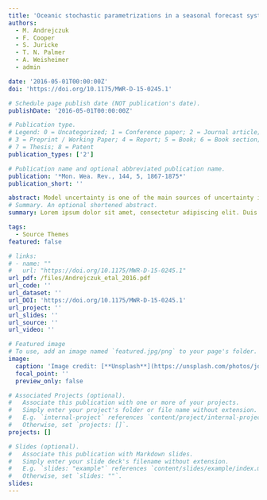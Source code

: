 ```yaml
---
title: 'Oceanic stochastic parametrizations in a seasonal forecast system'
authors:
  - M. Andrejczuk 
  - F. Cooper
  - S. Juricke
  - T. N. Palmer
  - A. Weisheimer
  - admin

date: '2016-05-01T00:00:00Z'
doi: 'https://doi.org/10.1175/MWR-D-15-0245.1'

# Schedule page publish date (NOT publication's date).
publishDate: '2016-05-01T00:00:00Z'

# Publication type.
# Legend: 0 = Uncategorized; 1 = Conference paper; 2 = Journal article;
# 3 = Preprint / Working Paper; 4 = Report; 5 = Book; 6 = Book section;
# 7 = Thesis; 8 = Patent
publication_types: ['2']

# Publication name and optional abbreviated publication name.
publication: '*Mon. Wea. Rev., 144, 5, 1867-1875*'
publication_short: ''

abstract: Model uncertainty is one of the main sources of uncertainty in ensemble prediction on seasonal to decadal timescales. Here, we quantify model uncertainty in the ocean component of a seasonal forecast system by introducing a range of stochastic parametrizations. The stochastic parametrizations help increase the spread of the ensemble and reduce error. We find that the stochastically perturbed parameterization tendency (SPPT) schemes provided the largest impact on the model spread and bias. We also suggest new ways to reduce forecast error.
# Summary. An optional shortened abstract.
summary: Lorem ipsum dolor sit amet, consectetur adipiscing elit. Duis posuere tellus ac convallis placerat. Proin tincidunt magna sed ex sollicitudin condimentum.

tags:
  - Source Themes
featured: false

# links:
# - name: ""
#   url: "https://doi.org/10.1175/MWR-D-15-0245.1"
url_pdf: /files/Andrejczuk_etal_2016.pdf
url_code: ''
url_dataset: ''
url_DOI: 'https://doi.org/10.1175/MWR-D-15-0245.1'
url_project: ''
url_slides: ''
url_source: ''
url_video: ''

# Featured image
# To use, add an image named `featured.jpg/png` to your page's folder.
image:
  caption: 'Image credit: [**Unsplash**](https://unsplash.com/photos/jdD8gXaTZsc)'
  focal_point: ''
  preview_only: false

# Associated Projects (optional).
#   Associate this publication with one or more of your projects.
#   Simply enter your project's folder or file name without extension.
#   E.g. `internal-project` references `content/project/internal-project/index.md`.
#   Otherwise, set `projects: []`.
projects: []

# Slides (optional).
#   Associate this publication with Markdown slides.
#   Simply enter your slide deck's filename without extension.
#   E.g. `slides: "example"` references `content/slides/example/index.md`.
#   Otherwise, set `slides: ""`.
slides:
---
```

